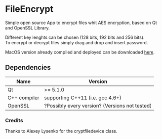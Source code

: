 # FileEncrypt
Simple open source App to encrypt files whit AES encryption, based on Qt and OpenSSL Library.

Different key lenghts can be chosen (128 bits, 192 bits and 256 bits). <br>
To encrypt or decrypt files simply drag and drop and insert password.

MacOS version already compiled and deployed can be downloaded <a href="https://github.com/LucaAngioloni/FileEncrypt/raw/master/FileEncrypt.dmg">here</a>.

<h2>Dependencies</h2>
<table><thead>
<tr>
<th>Name</th>
<th>Version</th>
</tr>
</thead><tbody>
<tr>
<td>Qt</td>
<td>&gt;= 5.1.0</td>
</tr>
<tr>
<td>C++ compiler</td>
<td>supporting C++11 (i.e. gcc 4.6+)</td>
</tr>
<tr>
<td>OpenSSL</td>
<td>?Possibly every version? (Versions not tested)</td>
</tr>
</tbody></table>

<h3>Credits</h3>
Thanks to Alexey Lysenko for the cryptfiledevice class.
